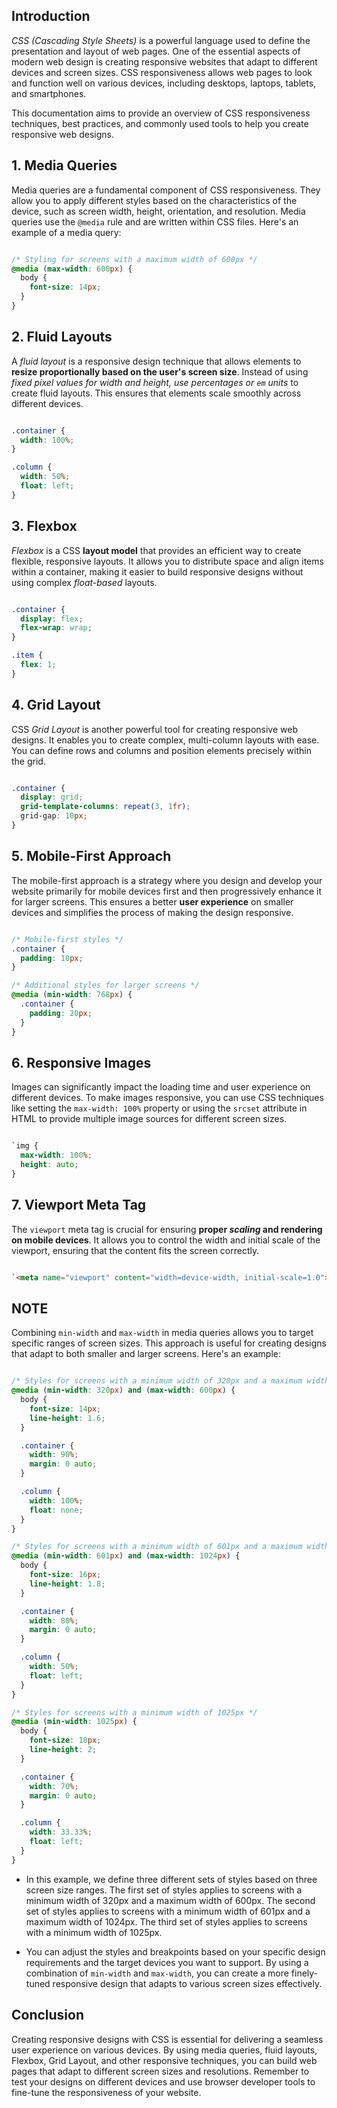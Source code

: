 ## Introduction

*CSS (Cascading Style Sheets)* is a powerful language used to define the presentation and layout of web pages. One of the essential aspects of modern web design is creating responsive websites that adapt to different devices and screen sizes. CSS responsiveness allows web pages to look and function well on various devices, including desktops, laptops, tablets, and smartphones.

This documentation aims to provide an overview of CSS responsiveness techniques, best practices, and commonly used tools to help you create responsive web designs.

## 1. Media Queries

Media queries are a fundamental component of CSS responsiveness. They allow you to apply different styles based on the characteristics of the device, such as screen width, height, orientation, and resolution. Media queries use the `@media` rule and are written within CSS files. Here's an example of a media query:

```css

/* Styling for screens with a maximum width of 600px */
@media (max-width: 600px) {
  body {
    font-size: 14px;
  }
}
``` 

## 2. Fluid Layouts

A *fluid layout* is a responsive design technique that allows elements to **resize proportionally based on the user's screen size**. Instead of using *fixed pixel values for width and height, use percentages or `em` units* to create fluid layouts. This ensures that elements scale smoothly across different devices.

```css

.container {
  width: 100%;
}

.column {
  width: 50%;
  float: left;
}
```

## 3. Flexbox

*Flexbox* is a CSS **layout model** that provides an efficient way to create flexible, responsive layouts. It allows you to distribute space and align items within a container, making it easier to build responsive designs without using complex *float-based* layouts.

```css

.container {
  display: flex;
  flex-wrap: wrap;
}

.item {
  flex: 1;
}
```

## 4. Grid Layout

CSS *Grid Layout* is another powerful tool for creating responsive web designs. It enables you to create complex, multi-column layouts with ease. You can define rows and columns and position elements precisely within the grid.

```css

.container {
  display: grid;
  grid-template-columns: repeat(3, 1fr);
  grid-gap: 10px;
}
```

## 5. Mobile-First Approach

The mobile-first approach is a strategy where you design and develop your website primarily for mobile devices first and then progressively enhance it for larger screens. This ensures a better **user experience** on smaller devices and simplifies the process of making the design responsive.

```css

/* Mobile-first styles */
.container {
  padding: 10px;
}

/* Additional styles for larger screens */
@media (min-width: 768px) {
  .container {
    padding: 20px;
  }
}
```

## 6. Responsive Images

Images can significantly impact the loading time and user experience on different devices. To make images responsive, you can use CSS techniques like setting the `max-width: 100%` property or using the `srcset` attribute in HTML to provide multiple image sources for different screen sizes.

```css

`img {
  max-width: 100%;
  height: auto;
}
```

## 7. Viewport Meta Tag

The `viewport` meta tag is crucial for ensuring **proper *scaling* and rendering on mobile devices**. It allows you to control the width and initial scale of the viewport, ensuring that the content fits the screen correctly.

```html

`<meta name="viewport" content="width=device-width, initial-scale=1.0">
```
## NOTE
Combining `min-width` and `max-width` in media queries allows you to target specific ranges of screen sizes. This approach is useful for creating designs that adapt to both smaller and larger screens. Here's an example:

```css

/* Styles for screens with a minimum width of 320px and a maximum width of 600px */
@media (min-width: 320px) and (max-width: 600px) {
  body {
    font-size: 14px;
    line-height: 1.6;
  }

  .container {
    width: 90%;
    margin: 0 auto;
  }

  .column {
    width: 100%;
    float: none;
  }
}

/* Styles for screens with a minimum width of 601px and a maximum width of 1024px */
@media (min-width: 601px) and (max-width: 1024px) {
  body {
    font-size: 16px;
    line-height: 1.8;
  }

  .container {
    width: 80%;
    margin: 0 auto;
  }

  .column {
    width: 50%;
    float: left;
  }
}

/* Styles for screens with a minimum width of 1025px */
@media (min-width: 1025px) {
  body {
    font-size: 18px;
    line-height: 2;
  }

  .container {
    width: 70%;
    margin: 0 auto;
  }

  .column {
    width: 33.33%;
    float: left;
  }
}
```

* In this example, we define three different sets of styles based on three screen size ranges. The first set of styles applies to screens with a minimum width of 320px and a maximum width of 600px. The second set of styles applies to screens with a minimum width of 601px and a maximum width of 1024px. The third set of styles applies to screens with a minimum width of 1025px.

* You can adjust the styles and breakpoints based on your specific design requirements and the target devices you want to support. By using a combination of `min-width` and `max-width`, you can create a more finely-tuned responsive design that adapts to various screen sizes effectively.

## Conclusion

Creating responsive designs with CSS is essential for delivering a seamless user experience on various devices. By using media queries, fluid layouts, Flexbox, Grid Layout, and other responsive techniques, you can build web pages that adapt to different screen sizes and resolutions. Remember to test your designs on different devices and use browser developer tools to fine-tune the responsiveness of your website.


